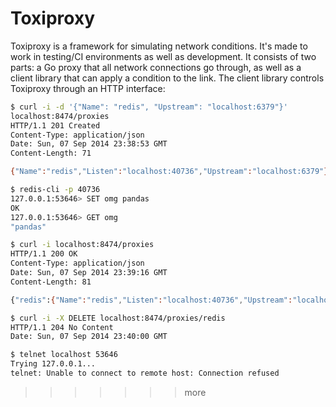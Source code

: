 # Toxiproxy

Toxiproxy is a framework for simulating network conditions. It's made to work in
testing/CI environments as well as development. It consists of two parts: a Go
proxy that all network connections go through, as well as a client library that
can apply a condition to the link. The client library controls Toxiproxy through
an HTTP interface:

```bash
$ curl -i -d '{"Name": "redis", "Upstream": "localhost:6379"}'
localhost:8474/proxies
HTTP/1.1 201 Created
Content-Type: application/json
Date: Sun, 07 Sep 2014 23:38:53 GMT
Content-Length: 71

{"Name":"redis","Listen":"localhost:40736","Upstream":"localhost:6379"}

$ redis-cli -p 40736
127.0.0.1:53646> SET omg pandas
OK
127.0.0.1:53646> GET omg
"pandas"

$ curl -i localhost:8474/proxies
HTTP/1.1 200 OK
Content-Type: application/json
Date: Sun, 07 Sep 2014 23:39:16 GMT
Content-Length: 81

{"redis":{"Name":"redis","Listen":"localhost:40736","Upstream":"localhost:6379"}}

$ curl -i -X DELETE localhost:8474/proxies/redis
HTTP/1.1 204 No Content
Date: Sun, 07 Sep 2014 23:40:00 GMT

$ telnet localhost 53646
Trying 127.0.0.1...
telnet: Unable to connect to remote host: Connection refused

```
>>>>>>> more
